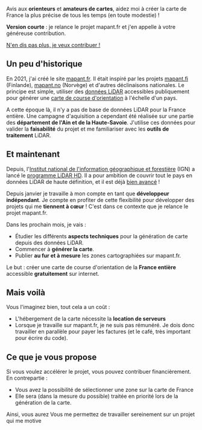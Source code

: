 Avis aux **orienteurs** et **amateurs de cartes**, aidez moi à créer la carte de France la plus précise de tous les temps (en toute modestie) !

**Version courte** : je relance le projet mapant.fr et j'en appelle à votre généreuse contribution.

<p flex justify-end><a href="/contribute/step-1" role="button" class="!flex items-center gap-2 w-fit">N'en dis pas plus, je veux contribuer !<i i-carbon-arrow-right block h-5 w-5></i></a></p>

## Un peu d'historique

En 2021, j'ai créé le site [mapant.fr](https://mapant.fr). Il était inspiré par les projets [mapant.fi](https://mapant.fi) (Finlande), [mapant.no](https://mapant.no) (Norvège) et d'autres déclinaisons nationales. Le principe est simple, utiliser des [données LiDAR](https://fr.wikipedia.org/wiki/Lidar) accessibles publiquement pour générer une [carte de course d'orientation](https://www.ffcorientation.fr/decouvrir/comment/carte/) à l'échelle d'un pays.

A cette époque là, il n'y a pas de base de données LiDAR pour la France entière. Une campagne d'aquisition a cependant été réalisée sur une partie des **département de l'Ain et de la Haute-Savoie**. J'utilise ces données pour valider la **faisabilité** du projet et me familiariser avec les **outils de traitement** LiDAR.

## Et maintenant

Depuis, l'[Institut national de l'information géographique et forestière](https://geoservices.ign.fr/lidarhd) (IGN) a lancé le [programme LiDAR HD](https://geoservices.ign.fr/lidarhd). Il a pour ambition de couvrir tout le pays en données LiDAR de haute définition, et il est déjà [bien avancé](https://macarte.ign.fr/carte/322ea69dab4c7e5afabc6ec7043b5994/acquisitionslidarhd) !

Depuis janvier je travaille à mon compte en tant que **développeur indépendant**. Je compte en profiter de cette flexibilité pour développer des projets qui me **tiennent à cœur** ! C'est dans ce contexte que je relance le projet mapant.fr.

Dans les prochain mois, je vais :

- Étudier les différents **aspects techniques** pour la génération de carte depuis des données LiDAR.
- Commencer à **générer la carte**.
- Publier **au fur et à mesure** les zones cartographiées sur mapant.fr.

Le but : créer une carte de course d'orientation de la **France entière** accessible **gratuitement** sur internet.

## Mais voilà

Vous l'imaginez bien, tout cela a un coût :

- L'hébergement de la carte nécessite la **location de serveurs**
- Lorsque je travaille sur mapant.fr, je ne suis pas rémunéré. Je dois donc travailler en parallèle pour payer les factures (et le café, très important pour écrire du code).

## Ce que je vous propose

Si vous voulez accélérer le projet, vous pouvez contribuer financièrement. En contrepartie&nbsp;:

- Vous avez la possibilité de sélectionner une zone sur la carte de France
- Elle sera (dans la mesure du possible) traitée en priorité lors de la génération de la carte.

Ainsi, vous aurez Vous me permettez de travailler sereinement sur un projet qui me motive

